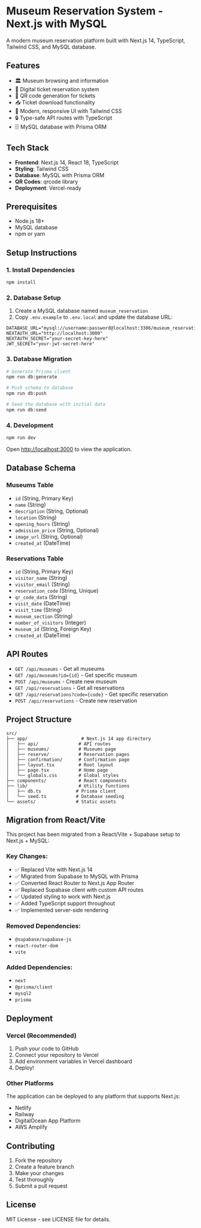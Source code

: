 # Museum Reservation System - Next.js with MySQL

A modern museum reservation platform built with Next.js 14, TypeScript, Tailwind CSS, and MySQL database.

## Features

- 🏛️ Museum browsing and information
- 🎫 Digital ticket reservation system
- 📱 QR code generation for tickets
- 📥 Ticket download functionality
- 🎨 Modern, responsive UI with Tailwind CSS
- 🔒 Type-safe API routes with TypeScript
- 🗄️ MySQL database with Prisma ORM

## Tech Stack

- **Frontend**: Next.js 14, React 18, TypeScript
- **Styling**: Tailwind CSS
- **Database**: MySQL with Prisma ORM
- **QR Codes**: qrcode library
- **Deployment**: Vercel-ready

## Prerequisites

- Node.js 18+ 
- MySQL database
- npm or yarn

## Setup Instructions

### 1. Install Dependencies

```bash
npm install
```

### 2. Database Setup

1. Create a MySQL database named `museum_reservation`
2. Copy `.env.example` to `.env.local` and update the database URL:

```env
DATABASE_URL="mysql://username:password@localhost:3306/museum_reservation"
NEXTAUTH_URL="http://localhost:3000"
NEXTAUTH_SECRET="your-secret-key-here"
JWT_SECRET="your-jwt-secret-here"
```

### 3. Database Migration

```bash
# Generate Prisma client
npm run db:generate

# Push schema to database
npm run db:push

# Seed the database with initial data
npm run db:seed
```

### 4. Development

```bash
npm run dev
```

Open [http://localhost:3000](http://localhost:3000) to view the application.

## Database Schema

### Museums Table
- `id` (String, Primary Key)
- `name` (String)
- `description` (String, Optional)
- `location` (String)
- `opening_hours` (String)
- `admission_price` (String, Optional)
- `image_url` (String, Optional)
- `created_at` (DateTime)

### Reservations Table
- `id` (String, Primary Key)
- `visitor_name` (String)
- `visitor_email` (String)
- `reservation_code` (String, Unique)
- `qr_code_data` (String)
- `visit_date` (DateTime)
- `visit_time` (String)
- `museum_section` (String)
- `number_of_visitors` (Integer)
- `museum_id` (String, Foreign Key)
- `created_at` (DateTime)

## API Routes

- `GET /api/museums` - Get all museums
- `GET /api/museums?id={id}` - Get specific museum
- `POST /api/museums` - Create new museum
- `GET /api/reservations` - Get all reservations
- `GET /api/reservations?code={code}` - Get specific reservation
- `POST /api/reservations` - Create new reservation

## Project Structure

```
src/
├── app/                    # Next.js 14 app directory
│   ├── api/               # API routes
│   ├── museums/           # Museums page
│   ├── reserve/           # Reservation pages
│   ├── confirmation/      # Confirmation page
│   ├── layout.tsx         # Root layout
│   ├── page.tsx           # Home page
│   └── globals.css        # Global styles
├── components/            # React components
├── lib/                   # Utility functions
│   ├── db.ts             # Prisma client
│   └── seed.ts           # Database seeding
└── assets/               # Static assets
```

## Migration from React/Vite

This project has been migrated from a React/Vite + Supabase setup to Next.js + MySQL:

### Key Changes:
- ✅ Replaced Vite with Next.js 14
- ✅ Migrated from Supabase to MySQL with Prisma
- ✅ Converted React Router to Next.js App Router
- ✅ Replaced Supabase client with custom API routes
- ✅ Updated styling to work with Next.js
- ✅ Added TypeScript support throughout
- ✅ Implemented server-side rendering

### Removed Dependencies:
- `@supabase/supabase-js`
- `react-router-dom`
- `vite`

### Added Dependencies:
- `next`
- `@prisma/client`
- `mysql2`
- `prisma`

## Deployment

### Vercel (Recommended)

1. Push your code to GitHub
2. Connect your repository to Vercel
3. Add environment variables in Vercel dashboard
4. Deploy!

### Other Platforms

The application can be deployed to any platform that supports Next.js:
- Netlify
- Railway
- DigitalOcean App Platform
- AWS Amplify

## Contributing

1. Fork the repository
2. Create a feature branch
3. Make your changes
4. Test thoroughly
5. Submit a pull request

## License

MIT License - see LICENSE file for details.
